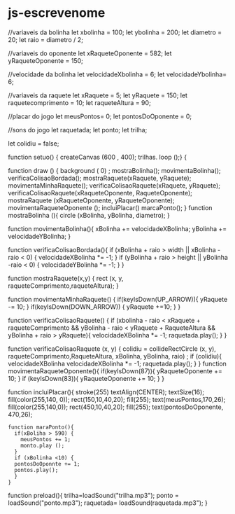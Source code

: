 # js-escrevenome
//variaveis da bolinha 
let xbolinha = 100;
let ybolinha = 200;
let diametro = 20;
let raio = diametro / 2; 

//variaveis do oponente 
let xRaqueteOponente = 582;
let yRaqueteOponente = 150;

//velocidade da bolinha 
let velocidadeXbolinha = 6;
let velocidadeYbolinha= 6;

//variaveis da raquete 
let xRaquete = 5;
let yRaquete = 150; 
let raquetecomprimento = 10;
let raqueteAltura = 90;

//placar do jogo 
let meusPontos= 0;
let pontosDoOponente = 0;


//sons do jogo 
let raquetada;
let ponto;
let trilha;

let colidiu = false;

function setuo() {
createCanvas (600 , 400);
trilhas. loop ();}
{
  
  function draw () {
    background ( 0) ;
    mostraBolinha();
    movimentaBolinha();
    verificaColisaoBordada();
    mostraRaquete(xRaquete, yRaquete);
    movimentaMinhaRaquete();
    verificaColisaoRaquete(xRaquete, yRaquete);
    verificaColisaoRaquete(xRaqueteOponente, RaqueteOponente);
    mostraRaquete (xRaqueteOponente, yRaqueteOponente);
    movimentaRaqueteOponente ();
    incluiPlacar()
    marcaPonto();
  }
  function mostraBolinha (){
    circle (xBolinha, yBolinha, diametro);
  }
  
  function movimentaBolinha(){
xBolinha += velocidadeXBolinha;
yBolinha += velocidadeYBolinha;
  }
  
  function verificaColisaoBordada(){
    if (xBolinha + raio > width || xBolinha - raio < 0) {
      velocidadeXBolinha *= -1;
    }
    if (yBolinha + raio > height || yBolinha -raio < 0) {
      velocidadeYBolinha *= -1;
    }
  }

function mostraRaquete(x,y) {
  rect (x, y, raqueteComprimento,raqueteAltura);
}
  
function movimentaMinhaRaquete() {
  if(keyIsDown(UP_ARROW)){
    yRaquete -= 10;
  }
  if(keyIsDown(DOWN_ARROW)) {
    yRaquete +=10;
  }
}

  function verificaColisaoRaquete() {
  if (xbolinha - raio < xRaquete + raqueteComprimento && yBolinha - raio < yRaquete + RaqueteAltura && yBolinha + raio > yRaquete){
    velocidadeXBolinha *= -1;
    raquetada.play();
  }
  }

function verificaColisaoRaquete (x, y) {
  colidiu = collideRectCircle (x, y), raqueteComprimento,RaqueteAltura, xBolinha, yBolinha, raio) ;
  if (colidiu){
    velocidadeXBolinha 
  velocidadeXBolinha *= -1; 
    raquetada.play();
  }
}
  function movimentaRaqueteOponente(){
    if(keyIsDown(87)){
      yRaqueteOponente += 10;
    }
  if (keyIsDown(83)){
    yRaqueteOponente += 10;
  }
  }
  
  
  function incluiPlacar(){
    stroke(255)
    textAlign(CENTER);
    textSize(16);
    fill(color(255,140, 0));
    rect(150,10,40,20);
    fill(255);
    text(meusPontos,170,26);
    fill(color(255,140,0));
    rect(450,10,40,20);
    fill(255);
    text(pontosDoOponente, 470,26);
    
    
    
    
    
    
    function maraPonto(){
      if(xBoliha > 590) {
        meusPontos += 1;
        monto.play ();
      }
      if (xBolinha <10) {
      pontosDoOponnte += 1;
      pontos.play();
      }
    }
    
function preload(){
      trilha=loadSound("trilha.mp3");
      ponto = loadSound("ponto.mp3");
      raquetada= loadSound(raquetada.mp3");
}
    
